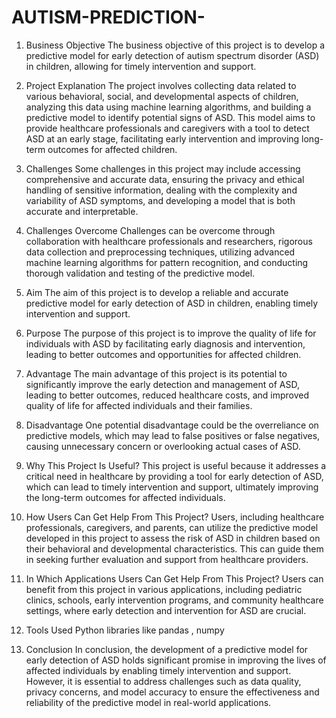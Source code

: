 # AUTISM-PREDICTION-

1.	Business Objective
 The business objective of this project is to develop a predictive model for early detection of autism spectrum disorder (ASD) in children, allowing for timely intervention and support.

2.	Project Explanation
 The project involves collecting data related to various behavioral, social, and developmental aspects of children, analyzing this data using machine learning algorithms, and building a predictive model to identify potential signs of ASD. This model aims to provide healthcare professionals and caregivers with a tool to detect ASD at an early stage, facilitating early intervention and improving long-term outcomes for affected children.

3.	Challenges
 Some challenges in this project may include accessing comprehensive and accurate data, ensuring the privacy and ethical handling of sensitive information, dealing with the complexity and variability of ASD symptoms, and developing a model that is both accurate and interpretable.

4.	Challenges Overcome
 Challenges can be overcome through collaboration with healthcare professionals and researchers, rigorous data collection and preprocessing techniques, utilizing advanced machine learning algorithms for pattern recognition, and conducting thorough validation and testing of the predictive model.

5.	Aim
 The aim of this project is to develop a reliable and accurate predictive model for early detection of ASD in children, enabling timely intervention and support.

6.	Purpose
The purpose of this project is to improve the quality of life for individuals with ASD by facilitating early diagnosis and intervention, leading to better outcomes and opportunities for affected children.

7.	Advantage
 The main advantage of this project is its potential to significantly improve the early detection and management of ASD, leading to better outcomes, reduced healthcare costs, and improved quality of life for affected individuals and their families.

8.	Disadvantage
 One potential disadvantage could be the overreliance on predictive models, which may lead to false positives or false negatives, causing unnecessary concern or overlooking actual cases of ASD.

9.	Why This Project Is Useful?
 This project is useful because it addresses a critical need in healthcare by providing a tool for early detection of ASD, which can lead to timely intervention and support, ultimately improving the long-term outcomes for affected individuals.

10.	How Users Can Get Help From This Project?
 Users, including healthcare professionals, caregivers, and parents, can utilize the predictive model developed in this project to assess the risk of ASD in children based on their behavioral and developmental characteristics. This can guide them in seeking further evaluation and support from healthcare providers.

11.	In Which Applications Users Can Get Help From This Project?
 Users can benefit from this project in various applications, including pediatric clinics, schools, early intervention programs, and community healthcare settings, where early detection and intervention for ASD are crucial.

12.	Tools Used
Python libraries like pandas , numpy
13.	Conclusion
 In conclusion, the development of a predictive model for early detection of ASD holds significant promise in improving the lives of affected individuals by enabling timely intervention and support. However, it is essential to address challenges such as data quality, privacy concerns, and model accuracy to ensure the effectiveness and reliability of the predictive model in real-world applications.
